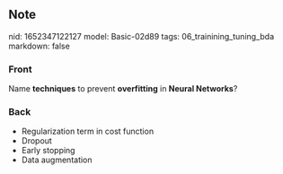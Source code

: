 ## Note
nid: 1652347122127
model: Basic-02d89
tags: 06_trainining_tuning_bda
markdown: false

### Front
Name <b>techniques</b> to prevent <b>overfitting</b> in <b>Neural
Networks</b>?

### Back
<ul>
  <li>Regularization term in cost function
  <li>Dropout
  <li>Early stopping
  <li>Data augmentation
</ul>
